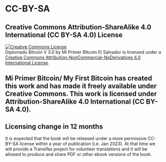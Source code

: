 # CC-BY-SA

## Creative Commons Attribution-ShareAlike 4.0 International (CC BY-SA 4.0) License

<a rel="license" href="https://creativecommons.org/licenses/by-sa/4.0"><img alt="Creative Commons License" style="border-width:0" src="https://i.creativecommons.org/l/by-sa/4.0/88x31.png" /></a><br /><span xmlns:dct="http://purl.org/dc/terms/" property="dct:title">Diplomado Bitcoin V 3.0</span> by <a xmlns:cc="http://creativecommons.org/ns#" property="cc:attributionName" rel="cc:attributionURL">Mi Primer BItcoin El Salvador</a> is licensed under a <a rel="license" href="http://creativecommons.org/licenses/by-sa/4.0/">Creative Commons Attribution-NonCommercial-NoDerivatives 4.0 International License</a>.

## Mi Primer Bitcoin/ My First Bitcoin has created this work and has made it freely available under Creative Commons. This work is licensed under Attribution-ShareAlike 4.0 International (CC BY-SA 4.0).

## Licensing change in 12 months

It is expected that the book will be released under a more permissive CC-BY-SA license within a year of publication (i.e. Jan 2023). At that time we will provide a Transifex project for volunteer translations and it will be allowed to produce and share PDF or other ebook versions of the book. 
